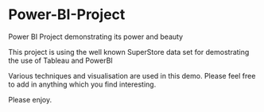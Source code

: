 # Power-BI-Project
Power BI Project demonstrating its power and beauty

This project is using the well known SuperStore data set for demostrating the use of Tableau and PowerBI

Various techniques and visualisation are used in this demo. Please feel free to add in anything which you find interesting.

Please enjoy.
